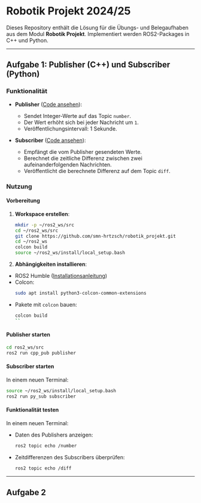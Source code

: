 # Robotik Projekt 2024/25

Dieses Repository enthält die Lösung für die Übungs- und Belegaufhaben aus dem Modul **Robotik Projekt**. Implementiert werden ROS2-Packages in C++ und Python. 

---

## Aufgabe 1: Publisher (C++) und Subscriber (Python)

### Funktionalität
- **Publisher** ([Code ansehen](https://github.com/smn-hrtzsch/robotik_projekt/blob/main/src/cpp_pub/src/publisher_member_function.cpp)):
  - Sendet Integer-Werte auf das Topic `number`.
  - Der Wert erhöht sich bei jeder Nachricht um `1`.
  - Veröffentlichungsintervall: 1 Sekunde.
  
- **Subscriber** ([Code ansehen](https://github.com/smn-hrtzsch/robotik_projekt/blob/main/src/py_sub/py_sub/subscriber_member_function.py)):
  - Empfängt die vom Publisher gesendeten Werte.
  - Berechnet die zeitliche Differenz zwischen zwei aufeinanderfolgenden Nachrichten.
  - Veröffentlicht die berechnete Differenz auf dem Topic `diff`.

### Nutzung

#### Vorbereitung
1. **Workspace erstellen**:
   ```bash
   mkdir -p ~/ros2_ws/src
   cd ~/ros2_ws/src
   git clone https://github.com/smn-hrtzsch/robotik_projekt.git
   cd ~/ros2_ws
   colcon build
   source ~/ros2_ws/install/local_setup.bash
   ```

2. **Abhängigkeiten installieren**:
  - ROS2 Humble ([Installationsanleitung](https://docs.ros.org/en/humble/Installation/Ubuntu-Install-Debs.html))
  - Colcon:
    ```bash
    sudo apt install python3-colcon-common-extensions
    ```
  - Pakete mit `colcon` bauen:
    ```bash
    colcon build
    ``

#### Publisher starten
  ```bash
  cd ros2_ws/src
  ros2 run cpp_pub publisher
  ```

#### Subscriber starten
In einem neuen Terminal:
```bash
source ~/ros2_ws/install/local_setup.bash
ros2 run py_sub subscriber
```

#### Funktionalität testen
In einem neuen Terminal:
- Daten des Publishers anzeigen:
  ```bash
  ros2 topic echo /number
  ```
- Zeitdifferenzen des Subscribers überprüfen:
  ```bash
  ros2 topic echo /diff
  ```

---

## Aufgabe 2
